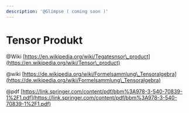 ```yaml
---
description: '@Glimpse ( coming soon )'
---
```


# Tensor Produkt

@Wiki [https://en.wikipedia.org/wiki/Tegatesnsor\_product](https://en.wikipedia.org/wiki/Tensor\_product)

@wiki [https://de.wikipedia.org/wiki/Formelsammlung\_Tensoralgebra](https://de.wikipedia.org/wiki/Formelsammlung\_Tensoralgebra)

@pdf [https://link.springer.com/content/pdf/bbm%3A978-3-540-70839-1%2F1.pdf](https://link.springer.com/content/pdf/bbm%3A978-3-540-70839-1%2F1.pdf)
